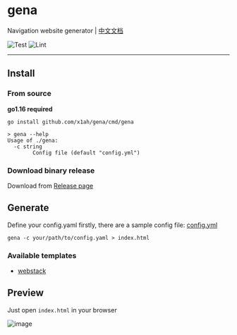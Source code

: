 # gena

Navigation website generator | [中文文档](https://github.com/x1ah/gena/blob/master/README_CN.md)


![Test](https://github.com/x1ah/gena/workflows/Test/badge.svg) ![Lint](https://github.com/x1ah/gena/workflows/Lint/badge.svg)

---

## Install

### From source

**go1.16 required**

```asciidoc
go install github.com/x1ah/gena/cmd/gena
```

```asciidoc
> gena --help
Usage of ./gena:
  -c string
    	Config file (default "config.yml")
```

### Download binary release

Download from [Release page](https://github.com/x1ah/gena/releases)


## Generate

Define your config.yaml firstly, there are a sample config file: [config.yml](https://github.com/x1ah/gena/blob/master/config.yml)

```asciidoc
gena -c your/path/to/config.yaml > index.html
```

### Available templates

- [webstack](http://webstack.cc/)


## Preview

Just open `index.html` in your browser

![image](https://user-images.githubusercontent.com/14919255/114753545-27942500-9d8a-11eb-984a-a9cbb9c7e3b7.png)

